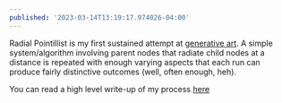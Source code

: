 ```yaml
---
published: '2023-03-14T13:19:17.974026-04:00'
---
```


Radial Pointillist is my first sustained attempt at [generative art](https://en.wikipedia.org/wiki/Generative_art). A simple system/algorithm involving parent nodes that radiate child nodes at a distance is repeated with enough varying aspects that each run can produce fairly distinctive outcomes (well, often enough, heh).

You can read a high level write-up of my process [here](radial_pointillist_overview.html)